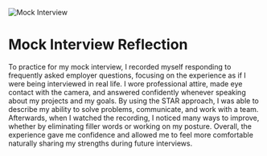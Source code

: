 ![Mock Interview](https://github.com/user-attachments/assets/9881e10e-4c92-45a9-bdab-0981214fafc4)

# Mock Interview Reflection

To practice for my mock interview, I recorded myself responding to frequently asked employer questions, focusing on the experience as if I were being interviewed in real life. I wore professional attire, made eye contact with the camera, and answered confidently whenever speaking about my projects and my goals. By using the STAR approach, I was able to describe my ability to solve problems, communicate, and work with a team. Afterwards, when I watched the recording, I noticed many ways to improve, whether by eliminating filler words or working on my posture. Overall, the experience gave me confidence and allowed me to feel more comfortable naturally sharing my strengths during future interviews.

